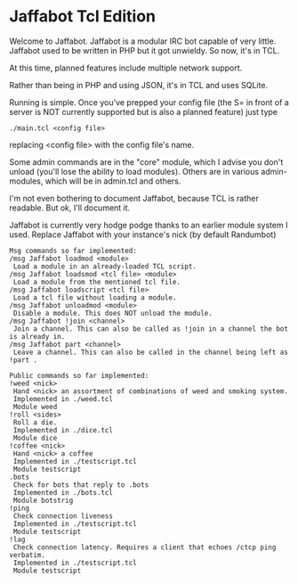 Jaffabot Tcl Edition
====

Welcome to Jaffabot. Jaffabot is a modular IRC bot capable of very little.
Jaffabot used to be written in PHP but it got unwieldy. So now, it's in TCL.

At this time, planned features include multiple network support.

Rather than being in PHP and using JSON, it's in TCL and uses SQLite.

Running is simple. Once you've prepped your config file (the S= in front of a server
is NOT currently supported but is also a planned feature) just type
```
./main.tcl <config file>
```

replacing &lt;config file&gt; with the config file's name.

Some admin commands are in the "core" module, which I advise you don't unload
(you'll lose the ability to load modules). Others are in various admin- modules,
which will be in admin.tcl and others.

I'm not even bothering to document Jaffabot, because TCL is rather readable.
But ok, I'll document it.

Jaffabot is currently very hodge podge thanks to an earlier module system I used.
Replace Jaffabot with your instance's nick (by default Randumbot)

```
Msg commands so far implemented:
/msg Jaffabot loadmod <module>
 Load a module in an already-loaded TCL script.
/msg Jaffabot loadsmod <tcl file> <module>
 Load a module from the mentioned tcl file.
/msg Jaffabot loadscript <tcl file>
 Load a tcl file without loading a module.
/msg Jaffabot unloadmod <module>
 Disable a module. This does NOT unload the module.
/msg Jaffabot !join <channel>
 Join a channel. This can also be called as !join in a channel the bot is already in.
/msg Jaffabot part <channel>
 Leave a channel. This can also be called in the channel being left as !part .

Public commands so far implemented:
!weed <nick>
 Hand <nick> an assortment of combinations of weed and smoking system.
 Implemented in ./weed.tcl
 Module weed
!roll <sides>
 Roll a die.
 Implemented in ./dice.tcl
 Module dice
!coffee <nick>
 Hand <nick> a coffee
 Implemented in ./testscript.tcl
 Module testscript
.bots
 Check for bots that reply to .bots
 Implemented in ./bots.tcl
 Module botstrig
!ping
 Check connection liveness
 Implemented in ./testscript.tcl
 Module testscript 
!lag
 Check connection latency. Requires a client that echoes /ctcp ping verbatim.
 Implemented in ./testscript.tcl
 Module testscript
```
